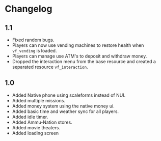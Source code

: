 # Changelog    

## 1.1

- Fixed random bugs.
- Players can now use vending machines to restore health when `vf_vending` is loaded.
- Players can manage use ATM's to deposit and withdraw money.
- Dropped the interaction menu from the base resource and created a separated resource `vf_interaction`.

## 1.0

- Added Native phone using scaleforms instead of NUI.
- Added multiple missions.
- Added money system using the native money ui.
- Added basic time and weather sync for all players.
- Added idle timer.
- Added Ammu-Nation stores.
- Added movie theaters.
- Added loading screen
